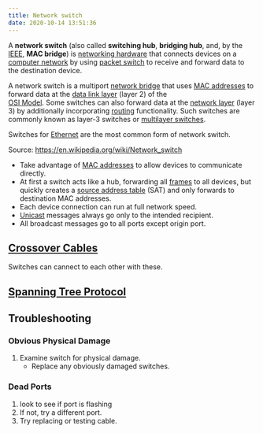 ```yaml
---
title: Network switch
date: 2020-10-14 13:51:36
---
```


A **network switch** (also called **switching hub**, **bridging hub**, and, by
the [IEEE](20201013131235-networking-industry-standards-ieee.md), **MAC bridge**)
is [networking hardware](20210618061059-networking-hardware.md) that
connects devices on a [computer network](20210610054021-computer-network.md) 
by using [packet switch](20210618061312-packet-switching.md) to
receive and forward data to the destination device.

A network switch is a multiport [network bridge](20210618061512-network-bridge.md)
that uses [MAC addresses](20201009143255-mac-address.md) to forward data at the 
[data link layer](20201010184320-layer-2.md) (layer 2) of the   
[OSI Model](20201006074200-osi-7-layer.md). Some switches can also forward data
at the [network layer](20201010184439-layer-3.md) (layer 3) by
additionally incorporating [routing](20201105130848-routing.md)
functionality. Such switches are commonly known as layer-3 switches or 
[multilayer switches](20210209080554-multilayer-switches.md).

Switches for [Ethernet](20201012135112-ethernet.md) are the most common
form of network switch.

Source: https://en.wikipedia.org/wiki/Network_switch

* Take advantage of [MAC addresses](20201009143255-mac-address.md) to allow
	devices to communicate directly.
* At first a switch acts like a hub, forwarding all
	[frames](20201009144356-frame.md) to all devices, but quickly creates
	a [source address table](20201016140440-source-address-table.md) (SAT)
	and only forwards to destination MAC addresses.
* Each device connection can run at full network speed.
* [Unicast](20201009144356-frame.md) messages always go only to the intended recipient.
* All broadcast messages go to all ports except origin port.

## [Crossover Cables](20201016141120-crossover-cable.md)

Switches can cannect to each other with these.

## [Spanning Tree Protocol](20201016141336-spanning-tree-protocol.md)

## Troubleshooting

### Obvious Physical Damage

1. Examine switch for physical damage.
   + Replace any obviously damaged switches.

### Dead Ports

1. look to see if port is flashing
2. If not, try a different port.
3. Try replacing or testing cable.
